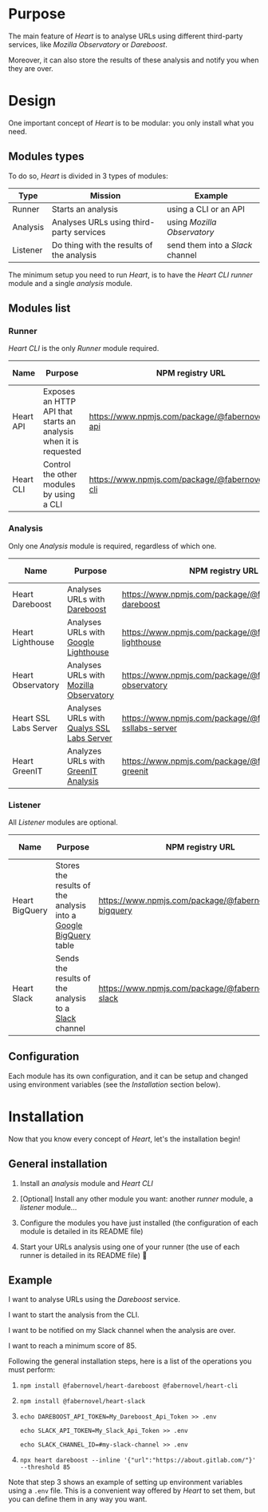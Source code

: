 # Purpose

The main feature of _Heart_ is to analyse URLs using different third-party services, like _Mozilla Observatory_ or _Dareboost_.

Moreover, it can also store the results of these analysis and notify you when they are over.

# Design

One important concept of _Heart_ is to be modular: you only install what you need.

## Modules types

To do so, _Heart_ is divided in 3 types of modules:

| Type | Mission | Example |
| ------ | ------ | ------ |
| Runner | Starts an analysis | using a CLI or an API |
| Analysis | Analyses URLs using third-party services | using _Mozilla Observatory_ |
| Listener | Do thing with the results of the analysis | send them into a _Slack_ channel |

The minimum setup you need to run _Heart_, is to have the _Heart CLI_ _runner_ module and a single _analysis_ module.

## Modules list

### Runner

_Heart CLI_ is the only _Runner_ module required.

| Name | Purpose | NPM registry URL | Code coverage |
| ------ | ------ | ------ | ------ |
| Heart API | Exposes an HTTP API that starts an analysis when it is requested | https://www.npmjs.com/package/@fabernovel/heart-api | ![coverage](https://gitlab.com/fabernovel/heart/badges/master/coverage.svg?job=%F0%9F%9A%A6+Coverage%3A+Heart+API) |
| Heart CLI | Control the other modules by using a CLI | https://www.npmjs.com/package/@fabernovel/heart-cli | ![coverage](https://gitlab.com/fabernovel/heart/badges/master/coverage.svg?job=%F0%9F%9A%A6+Coverage%3A+Heart+CLI) |

### Analysis

Only one _Analysis_ module is required, regardless of which one.

| Name | Purpose | NPM registry URL | Code coverage |
| ------ | ------ | ------ | ------ |
| Heart Dareboost | Analyses URLs with [Dareboost](https://www.dareboost.com/en) | https://www.npmjs.com/package/@fabernovel/heart-dareboost | ![coverage](https://gitlab.com/fabernovel/heart/badges/master/coverage.svg?job=%F0%9F%9A%A6+Coverage%3A+Heart+Dareboost) |
| Heart Lighthouse | Analyses URLs with [Google Lighthouse](https://developers.google.com/web/tools/lighthouse) | https://www.npmjs.com/package/@fabernovel/heart-lighthouse | ![coverage](https://gitlab.com/fabernovel/heart/badges/master/coverage.svg?job=%F0%9F%9A%A6+Coverage%3A+Heart+Lighthouse) |
| Heart Observatory | Analyses URLs with [Mozilla Observatory](https://observatory.mozilla.org/) | https://www.npmjs.com/package/@fabernovel/heart-observatory | ![coverage](https://gitlab.com/fabernovel/heart/badges/master/coverage.svg?job=%F0%9F%9A%A6+Coverage%3A+Heart+Observatory) |
| Heart SSL Labs Server | Analyses URLs with [Qualys SSL Labs Server](https://www.ssllabs.com/ssltest/) | https://www.npmjs.com/package/@fabernovel/heart-ssllabs-server | ![coverage](https://gitlab.com/fabernovel/heart/badges/master/coverage.svg?job=%F0%9F%9A%A6+Coverage%3A+Heart+SSL+Labs+Server) |
| Heart GreenIT | Analyzes URLs with [GreenIT Analysis](https://chrome.google.com/webstore/detail/greenit-analysis/mofbfhffeklkbebfclfaiifefjflcpad?hl=en) | https://www.npmjs.com/package/@fabernovel/heart-greenit | ![coverage](https://gitlab.com/fabernovel/heart/badges/master/coverage.svg?job=%F0%9F%9A%A6+Coverage%3A+Heart+GreenIT) |

### Listener

All _Listener_ modules are optional.

| Name | Purpose | NPM registry URL | Code coverage |
| ------ | ------ | ------ | ------ |
| Heart BigQuery | Stores the results of the analysis into a [Google BigQuery](https://cloud.google.com/bigquery) table | https://www.npmjs.com/package/@fabernovel/heart-bigquery | ![coverage](https://gitlab.com/fabernovel/heart/badges/master/coverage.svg?job=%F0%9F%9A%A6+Coverage%3A+Heart+BigQuery) |
| Heart Slack | Sends the results of the analysis to a [Slack](https://slack.com) channel | https://www.npmjs.com/package/@fabernovel/heart-slack | ![coverage](https://gitlab.com/fabernovel/heart/badges/master/coverage.svg?job=%F0%9F%9A%A6+Coverage%3A+Heart+Slack) |

## Configuration

Each module has its own configuration, and it can be setup and changed using environment variables (see the _Installation_ section below).

# Installation

Now that you know every concept of _Heart_, let's the installation begin!

## General installation

1. Install an _analysis_ module and _Heart CLI_

2. [Optional] Install any other module you want: another _runner_ module, a _listener_ module...

3. Configure the modules you have just installed (the configuration of each module is detailed in its README file)

4. Start your URLs analysis using one of your runner (the use of each runner is detailed in its README file) :tada: 

## Example

>>>
I want to analyse URLs using the _Dareboost_ service.

I want to start the analysis from the CLI.

I want to be notified on my Slack channel when the analysis are over.

I want to reach a minimum score of 85.
>>>

Following the general installation steps, here is a list of the operations you must perform:

1. `npm install @fabernovel/heart-dareboost @fabernovel/heart-cli`

2. `npm install @fabernovel/heart-slack`

3. `echo DAREBOOST_API_TOKEN=My_Dareboost_Api_Token >> .env`
   
   `echo SLACK_API_TOKEN=My_Slack_Api_Token >> .env`
   
   `echo SLACK_CHANNEL_ID=#my-slack-channel >> .env`

4. `npx heart dareboost --inline '{"url":"https://about.gitlab.com/"}' --threshold 85`

Note that step 3 shows an example of setting up environment variables using a `.env` file. This is a convenient way offered by _Heart_ to set them, but you can define them in any way you want.
